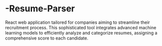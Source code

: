 # -Resume-Parser
 React web application tailored for companies aiming to streamline their recruitment process. This sophisticated tool integrates advanced machine learning models to efficiently analyze and categorize resumes, assigning a comprehensive score to each candidate.
